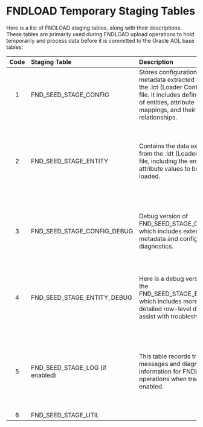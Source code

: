 # FNDLOAD Temporary Staging Tables
Here is a list of FNDLOAD staging tables, along with their descriptions. These tables are primarily used during FNDLOAD upload operations to hold temporarily and process data before it is committed to the Oracle AOL base tables:

| Code   | Staging Table                  | Description      | Usage   | 
| :-:     | :--------                     | :----            | :----   | 
| 1    | FND_SEED_STAGE_CONFIG            | Stores configuration metadata extracted from the .lct (Loader Control) file. It includes definitions of entities, attribute mappings, and their relationships.| Used to interpret and control how data from .ldt is applied to the base AOL tables. |
| 2    | FND_SEED_STAGE_ENTITY            | Contains the data extracted from the .ldt (Loader Data) file, including the entity and attribute values to be loaded. | Temporary storage is used for validation before insert or update operations are applied to the AOL base tables.  |
| 3    | FND_SEED_STAGE_CONFIG_DEBUG      | Debug version of FND_SEED_STAGE_CONFIG, which includes extended metadata and configuration diagnostics. | Assists developers in identifying structural or mapping errors during unsuccessful uploads.  |
| 4    | FND_SEED_STAGE_ENTITY_DEBUG      | Here is a debug version of the FND_SEED_STAGE_ENTITY, which includes more detailed row-level data to assist with troubleshooting. | Used to inspect and debug invalid or inconsistent entity data during FNDLOAD operations. |
| 5    | FND_SEED_STAGE_LOG (if enabled)  | This table records trace messages and diagnostic information for FNDLOAD operations when tracing is enabled. | This information helps track the upload process and identify issues related to transformation or validation failures.  |
| 6    | FND_SEED_STAGE_UTIL              |            |  |

